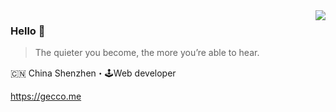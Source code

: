 <img align="right" src="https://github-readme-stats.vercel.app/api?username=anjestar&show_icons=true&icon_color=805AD5&text_color=718096&bg_color=ffffff&hide_title=true" />

### Hello 👋

> The quieter you become, the more you’re able to hear.

🇨🇳 China Shenzhen・🕹Web developer

https://gecco.me
